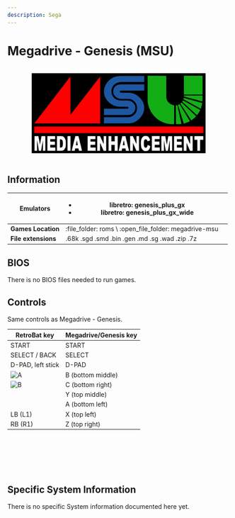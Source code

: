 ```yaml
---
description: Sega
---
```


# Megadrive - Genesis (MSU)

<figure><img src="https://raw.githubusercontent.com/fabricecaruso/es-theme-carbon/52ff37c9e265587d006945a2ba695b5a962b3a3d/art/logos/msu-md.svg" alt=""><figcaption></figcaption></figure>

## Information

| **Emulators**       | <ul><li>libretro: genesis_plus_gx</li><li>libretro: genesis_plus_gx_wide</li></ul> |   |
| ------------------- | ---------------------------------------------------------------------------------- | - |
| **Games Location**  | :file\_folder: roms \ :open\_file\_folder: megadrive-msu                           |   |
| **File extensions** | .68k .sgd .smd .bin .gen .md .sg .wad .zip .7z                                     |   |

## BIOS

There is no BIOS files needed to run games.

## Controls

Same controls as Megadrive - Genesis.

| RetroBat key                                                                              | Megadrive/Genesis key |
| ----------------------------------------------------------------------------------------- | --------------------- |
| START                                                                                     | START                 |
| SELECT / BACK                                                                             | SELECT                |
| D-PAD, left stick                                                                         | D-PAD                 |
| ![A](<../../../../.gitbook/assets/image (1) (2) (1).png>)                                 | B (bottom middle)     |
| ![B](<../../../../.gitbook/assets/image (4) (1).png>)                                     | C (bottom right)      |
| <img src="../../../../.gitbook/assets/image (3) (1) (2).png" alt="" data-size="original"> | Y (top middle)        |
| <img src="../../../../.gitbook/assets/image (2) (1) (1).png" alt="" data-size="line">     | A (bottom left)       |
| LB (L1)                                                                                   | X (top left)          |
| RB (R1)                                                                                   | Z (top right)         |

<figure><img src="https://i.imgur.com/N5Cxt6b.png" alt=""><figcaption></figcaption></figure>

<figure><img src="https://i.imgur.com/S7Z90HH.png" alt=""><figcaption></figcaption></figure>

<figure><img src="https://i.imgur.com/spafoAq.png" alt=""><figcaption></figcaption></figure>

## Specific System Information

There is no specific System information documented here yet.
